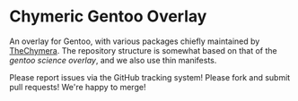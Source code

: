 # Chymeric Gentoo Overlay

An overlay for Gentoo, with various packages chiefly maintained by [TheChymera](https://github.com/TheChymera). 
The repository structure is somewhat based on that of the *gentoo science overlay*, and we also use thin manifests.

Please report issues via the GitHub tracking system! Please fork and submit pull requests! We're happy to merge!
